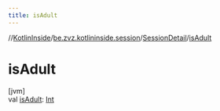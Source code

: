 ```yaml
---
title: isAdult
---
```

//[KotlinInside](../../../index.html)/[be.zvz.kotlininside.session](../index.html)/[SessionDetail](index.html)/[isAdult](is-adult.html)



# isAdult



[jvm]\
val [isAdult](is-adult.html): [Int](https://kotlinlang.org/api/latest/jvm/stdlib/kotlin/-int/index.html)




